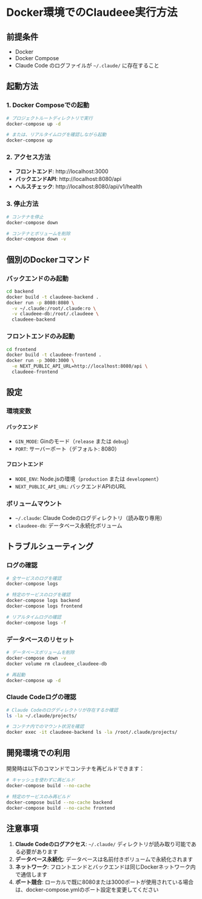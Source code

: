 # Docker環境でのClaudeee実行方法

## 前提条件

- Docker
- Docker Compose
- Claude Code のログファイルが `~/.claude/` に存在すること

## 起動方法

### 1. Docker Composeでの起動

```bash
# プロジェクトルートディレクトリで実行
docker-compose up -d

# または、リアルタイムログを確認しながら起動
docker-compose up
```

### 2. アクセス方法

- **フロントエンド**: http://localhost:3000
- **バックエンドAPI**: http://localhost:8080/api
- **ヘルスチェック**: http://localhost:8080/api/v1/health

### 3. 停止方法

```bash
# コンテナを停止
docker-compose down

# コンテナとボリュームを削除
docker-compose down -v
```

## 個別のDockerコマンド

### バックエンドのみ起動

```bash
cd backend
docker build -t claudeee-backend .
docker run -p 8080:8080 \
  -v ~/.claude:/root/.claude:ro \
  -v claudeee-db:/root/.claudeee \
  claudeee-backend
```

### フロントエンドのみ起動

```bash
cd frontend
docker build -t claudeee-frontend .
docker run -p 3000:3000 \
  -e NEXT_PUBLIC_API_URL=http://localhost:8080/api \
  claudeee-frontend
```

## 設定

### 環境変数

#### バックエンド
- `GIN_MODE`: Ginのモード（`release` または `debug`）
- `PORT`: サーバーポート（デフォルト: 8080）

#### フロントエンド
- `NODE_ENV`: Node.jsの環境（`production` または `development`）
- `NEXT_PUBLIC_API_URL`: バックエンドAPIのURL

### ボリュームマウント

- `~/.claude`: Claude Codeのログディレクトリ（読み取り専用）
- `claudeee-db`: データベース永続化ボリューム

## トラブルシューティング

### ログの確認

```bash
# 全サービスのログを確認
docker-compose logs

# 特定のサービスのログを確認
docker-compose logs backend
docker-compose logs frontend

# リアルタイムログの確認
docker-compose logs -f
```

### データベースのリセット

```bash
# データベースボリュームを削除
docker-compose down -v
docker volume rm claudeee_claudeee-db

# 再起動
docker-compose up -d
```

### Claude Codeログの確認

```bash
# Claude Codeのログディレクトリが存在するか確認
ls -la ~/.claude/projects/

# コンテナ内でのマウント状況を確認
docker exec -it claudeee-backend ls -la /root/.claude/projects/
```

## 開発環境での利用

開発時は以下のコマンドでコンテナを再ビルドできます：

```bash
# キャッシュを使わずに再ビルド
docker-compose build --no-cache

# 特定のサービスのみ再ビルド
docker-compose build --no-cache backend
docker-compose build --no-cache frontend
```

## 注意事項

1. **Claude Codeのログアクセス**: `~/.claude/` ディレクトリが読み取り可能である必要があります
2. **データベース永続化**: データベースは名前付きボリュームで永続化されます
3. **ネットワーク**: フロントエンドとバックエンドは同じDockerネットワーク内で通信します
4. **ポート競合**: ローカルで既に8080または3000ポートが使用されている場合は、docker-compose.ymlのポート設定を変更してください